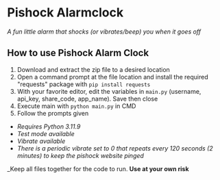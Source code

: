 # Pishock Alarmclock
_A fun little alarm that shocks (or vibrates/beep) you when it goes off_


## How to use Pishock Alarm Clock

1. Download and extract the zip file to a desired location
2. Open a command prompt at the file location and install the required "requests" package with `pip install requests`
3. With your favorite editor, edit the variables in `main.py` (username, api_key, share_code, app_name). Save then close
4. Execute main with `python main.py` in CMD
5. Follow the prompts given

* _Requires Python 3.11.9_
* _Test mode available_
* _Vibrate available_
* _There is a periodic vibrate set to 0 that repeats every 120 seconds (2 minutes) to keep the pishock website pinged_

_Keep all files together for the code to run.
**Use at your own risk**
